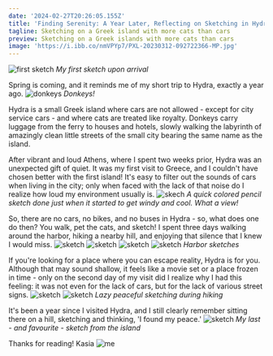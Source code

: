 ```yaml
---
date: '2024-02-27T20:26:05.155Z'
title: 'Finding Serenity: A Year Later, Reflecting on Sketching in Hydra'
tagline: Sketching on a Greek island with more cats than cars
preview: Sketching on a Greek islands with more cats than cars
image: 'https://i.ibb.co/nmVPYp7/PXL-20230312-092722366-MP.jpg'
---
```

![first sketch](https://i.ibb.co/J7qrkFP/PSX-20230703-213257.jpg)
*My first sketch upon arrival*

Spring is coming, and it reminds me of my short trip to Hydra, exactly a year ago. 
![donkeys](https://i.ibb.co/6bqG7H1/PSX-20230309-171346.jpg)
*Donkeys!*

Hydra is a small Greek island where cars are not allowed - except for city service cars - and where cats are treated like royalty. Donkeys carry luggage from the ferry to houses and hotels, slowly walking the labyrinth of amazingly clean little streets of the small city bearing the same name as the island.


After vibrant and loud Athens, where I spent two weeks prior, Hydra was an unexpected gift of quiet. It was my first visit to Greece, and I couldn't have chosen better with the first island! It's easy to filter out the sounds of cars when living in the city; only when faced with the lack of that noise do I realize how loud my environment usually is. 
![skech](https://i.ibb.co/F4Y6Xr9/PSX-20230706-183331.jpg)
*A quick colored pencil sketch done just when it started to get windy and cool. What a view!*

So, there are no cars, no bikes, and no buses in Hydra - so, what does one do then? You walk, pet the cats, and sketch! I spent three days walking around the harbor, hiking a nearby hill, and enjoying that silence that I knew I would miss. 
![sketch](https://i.ibb.co/72dNHxG/PSX-20230713-133529.jpg)
![sketch](https://i.ibb.co/DRXpJ0v/PSX-20230717-145808.jpg)
![sketch](https://i.ibb.co/Js68jR6/PSX-20230717-145721.jpg)
![sketch](https://i.ibb.co/tHFTT7t/PXL-20230311-111008166-MP.jpg)
*Harbor sketches*

If you're looking for a place where you can escape reality, Hydra is for you. Although that may sound shallow, it feels like a movie set or a place frozen in time - only on the second day of my visit did I realize why I had this feeling: it was not even for the lack of cars, but for the lack of various street signs. 
![sketch](https://i.ibb.co/8m5mbXM/PSX-20230706-183418.jpg)
![sketch](https://i.ibb.co/Lx1gksL/PSX-20230706-183512.jpg)
*Lazy peaceful sketching during hiking*

It's been a year since I visited Hydra, and I still clearly remember sitting there on a hill, sketching and thinking, 'I found my peace.' 
![sketch](https://i.ibb.co/LSH35Cn/PSX-20230724-160141.jpg)
*My last - and favourite - sketch from the island*

Thanks for reading! 
Kasia
![me](https://i.ibb.co/5LLYv0Y/PXL-20230312-100622131-MP.jpg)
